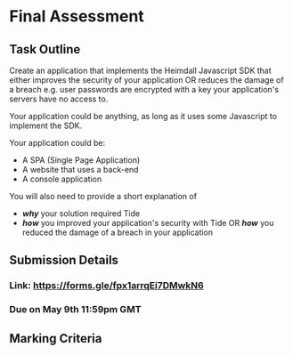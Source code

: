 # Final Assessment 
## Task Outline
Create an application that implements the Heimdall Javascript SDK that either improves the security of your application OR reduces the damage of a breach e.g. user passwords are encrypted with a key your application's servers have no access to.

Your application could be anything, as long as it uses some Javascript to implement the SDK.

Your application could be:
- A SPA (Single Page Application)
- A website that uses a back-end
- A console application

You will also need to provide a short explanation of
- ***why*** your solution required Tide
- ***how*** you improved your application's security with Tide OR ***how*** you reduced the damage of a breach in your application

## Submission Details
### Link: https://forms.gle/fpx1arrqEi7DMwkN6
### Due on May 9th 11:59pm GMT

## Marking Criteria


